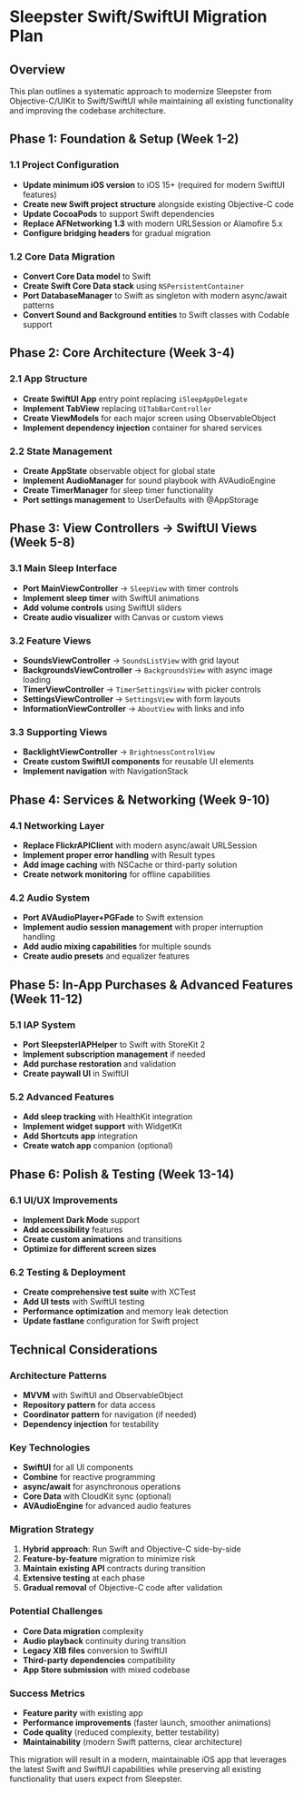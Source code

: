 # Sleepster Swift/SwiftUI Migration Plan

## Overview
This plan outlines a systematic approach to modernize Sleepster from Objective-C/UIKit to Swift/SwiftUI while maintaining all existing functionality and improving the codebase architecture.

## Phase 1: Foundation & Setup (Week 1-2)

### 1.1 Project Configuration
- **Update minimum iOS version** to iOS 15+ (required for modern SwiftUI features)
- **Create new Swift project structure** alongside existing Objective-C code
- **Update CocoaPods** to support Swift dependencies
- **Replace AFNetworking 1.3** with modern URLSession or Alamofire 5.x
- **Configure bridging headers** for gradual migration

### 1.2 Core Data Migration
- **Convert Core Data model** to Swift
- **Create Swift Core Data stack** using `NSPersistentContainer`
- **Port DatabaseManager** to Swift as singleton with modern async/await patterns
- **Convert Sound and Background entities** to Swift classes with Codable support

## Phase 2: Core Architecture (Week 3-4)

### 2.1 App Structure
- **Create SwiftUI App** entry point replacing `iSleepAppDelegate`
- **Implement TabView** replacing `UITabBarController`
- **Create ViewModels** for each major screen using ObservableObject
- **Implement dependency injection** container for shared services

### 2.2 State Management
- **Create AppState** observable object for global state
- **Implement AudioManager** for sound playbook with AVAudioEngine
- **Create TimerManager** for sleep timer functionality
- **Port settings management** to UserDefaults with @AppStorage

## Phase 3: View Controllers → SwiftUI Views (Week 5-8)

### 3.1 Main Sleep Interface
- **Port MainViewController** → `SleepView` with timer controls
- **Implement sleep timer** with SwiftUI animations
- **Add volume controls** using SwiftUI sliders
- **Create audio visualizer** with Canvas or custom views

### 3.2 Feature Views
- **SoundsViewController** → `SoundsListView` with grid layout
- **BackgroundsViewController** → `BackgroundsView` with async image loading
- **TimerViewController** → `TimerSettingsView` with picker controls
- **SettingsViewController** → `SettingsView` with form layouts
- **InformationViewController** → `AboutView` with links and info

### 3.3 Supporting Views
- **BacklightViewController** → `BrightnessControlView`
- **Create custom SwiftUI components** for reusable UI elements
- **Implement navigation** with NavigationStack

## Phase 4: Services & Networking (Week 9-10)

### 4.1 Networking Layer
- **Replace FlickrAPIClient** with modern async/await URLSession
- **Implement proper error handling** with Result types
- **Add image caching** with NSCache or third-party solution
- **Create network monitoring** for offline capabilities

### 4.2 Audio System
- **Port AVAudioPlayer+PGFade** to Swift extension
- **Implement audio session management** with proper interruption handling
- **Add audio mixing capabilities** for multiple sounds
- **Create audio presets** and equalizer features

## Phase 5: In-App Purchases & Advanced Features (Week 11-12)

### 5.1 IAP System
- **Port SleepsterIAPHelper** to Swift with StoreKit 2
- **Implement subscription management** if needed
- **Add purchase restoration** and validation
- **Create paywall UI** in SwiftUI

### 5.2 Advanced Features
- **Add sleep tracking** with HealthKit integration
- **Implement widget support** with WidgetKit
- **Add Shortcuts app** integration
- **Create watch app** companion (optional)

## Phase 6: Polish & Testing (Week 13-14)

### 6.1 UI/UX Improvements
- **Implement Dark Mode** support
- **Add accessibility** features
- **Create custom animations** and transitions
- **Optimize for different screen sizes**

### 6.2 Testing & Deployment
- **Create comprehensive test suite** with XCTest
- **Add UI tests** with SwiftUI testing
- **Performance optimization** and memory leak detection
- **Update fastlane** configuration for Swift project

## Technical Considerations

### Architecture Patterns
- **MVVM** with SwiftUI and ObservableObject
- **Repository pattern** for data access
- **Coordinator pattern** for navigation (if needed)
- **Dependency injection** for testability

### Key Technologies
- **SwiftUI** for all UI components
- **Combine** for reactive programming
- **async/await** for asynchronous operations
- **Core Data** with CloudKit sync (optional)
- **AVAudioEngine** for advanced audio features

### Migration Strategy
1. **Hybrid approach**: Run Swift and Objective-C side-by-side
2. **Feature-by-feature** migration to minimize risk
3. **Maintain existing API** contracts during transition
4. **Extensive testing** at each phase
5. **Gradual removal** of Objective-C code after validation

### Potential Challenges
- **Core Data migration** complexity
- **Audio playback** continuity during transition
- **Legacy XIB files** conversion to SwiftUI
- **Third-party dependencies** compatibility
- **App Store submission** with mixed codebase

### Success Metrics
- **Feature parity** with existing app
- **Performance improvements** (faster launch, smoother animations)
- **Code quality** (reduced complexity, better testability)
- **Maintainability** (modern Swift patterns, clear architecture)

This migration will result in a modern, maintainable iOS app that leverages the latest Swift and SwiftUI capabilities while preserving all existing functionality that users expect from Sleepster.